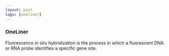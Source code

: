 ```yaml
---
layout: post
tags: [oneliner]
---
```



### OneLiner

Fluorescence in situ hybridization is the process in which a fluorescent DNA or RNA probe identifies a specific gene site.
